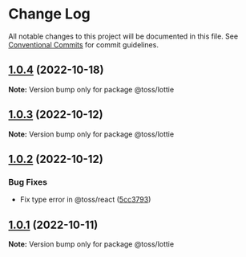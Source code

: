 # Change Log

All notable changes to this project will be documented in this file.
See [Conventional Commits](https://conventionalcommits.org) for commit guidelines.

## [1.0.4](https://github.com/toss/slash/compare/@toss/lottie@1.0.3...@toss/lottie@1.0.4) (2022-10-18)

**Note:** Version bump only for package @toss/lottie





## [1.0.3](https://github.com/toss/slash/compare/@toss/lottie@1.0.2...@toss/lottie@1.0.3) (2022-10-12)

**Note:** Version bump only for package @toss/lottie





## [1.0.2](https://github.com/toss/slash/compare/@toss/lottie@1.0.1...@toss/lottie@1.0.2) (2022-10-12)


### Bug Fixes

* Fix type error in @toss/react ([5cc3793](https://github.com/toss/slash/commit/5cc37936e8739204f32f9f50ee61570b758343f8))





## [1.0.1](https://github.com/toss/slash/compare/@toss/lottie@1.0.0...@toss/lottie@1.0.1) (2022-10-11)

**Note:** Version bump only for package @toss/lottie
